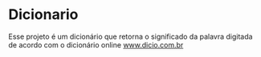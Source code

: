 # Dicionario

Esse projeto é um dicionário que retorna o significado da palavra digitada de acordo com o dicionário online www.dicio.com.br
